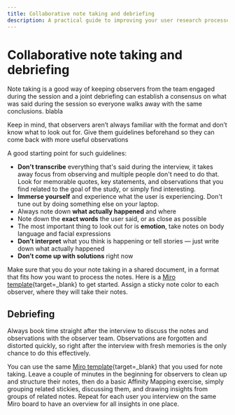 ```yaml
---
title: Collaborative note taking and debriefing
description: A practical guide to improving your user research processes.
---
```


# Collaborative note taking and debriefing

Note taking is a good way of keeping observers from the team engaged during the session and a joint debriefing can establish a consensus on what was said during the session so everyone walks away with the same conclusions. blabla

Keep in mind, that observers aren’t always familiar with the format and don’t know what to look out for. Give them guidelines beforehand so they can come back with more useful observations

A good starting point for such guidelines:

- **Don't transcribe** everything that's said during the interview, it takes away focus from observing and multiple people don't need to do that. Look for memorable quotes, key statements, and observations that you find related to the goal of the study, or simply find interesting.
- **Immerse yourself** and experience what the user is experiencing. Don't tune out by doing something else on your laptop.
- Always note down **what actually happened** and where
- Note down the **exact words** the user said, or as close as possible
- The most important thing to look out for is **emotion**, take notes on body language and facial expressions
- **Don’t interpret** what you think is happening or tell stories — just write down what actually happened
- **Don’t come up with solutions** right now

Make sure that you do your note taking in a shared document, in a format that fits how you want to process the notes.
Here is a [Miro template](https://miro.com/app/board/uXjVOcvVHRM=/?moveToWidget=3458764514681714737&cot=14){target=_blank} to get started. Assign a sticky note color to each observer, where they will take their notes.

## Debriefing

Always book time straight after the interview to discuss the notes and observations with the observer team. Observations are forgotten and distorted quickly, so right after the interview with fresh memories is the only chance to do this effectively.

You can use the same [Miro template](https://miro.com/app/board/uXjVOcvVHRM=/?moveToWidget=3458764514681714737&cot=14){target=_blank} that you used for note taking. Leave a couple of minutes in the beginning for observers to clean up and structure their notes, then do a basic Affinity Mapping exercise, simply grouping related stickies, discussing them, and drawing insights from groups of related notes.
Repeat for each user you interview on the same Miro board to have an overview for all insights in one place.
